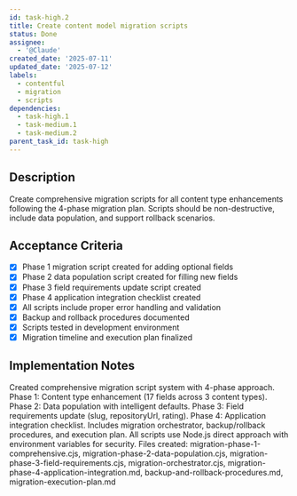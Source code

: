 ```yaml
---
id: task-high.2
title: Create content model migration scripts
status: Done
assignee:
  - '@Claude'
created_date: '2025-07-11'
updated_date: '2025-07-12'
labels:
  - contentful
  - migration
  - scripts
dependencies:
  - task-high.1
  - task-medium.1
  - task-medium.2
parent_task_id: task-high
---
```


## Description

Create comprehensive migration scripts for all content type enhancements following the 4-phase migration plan. Scripts should be non-destructive, include data population, and support rollback scenarios.

## Acceptance Criteria

- [x] Phase 1 migration script created for adding optional fields
- [x] Phase 2 data population script created for filling new fields
- [x] Phase 3 field requirements update script created
- [x] Phase 4 application integration checklist created
- [x] All scripts include proper error handling and validation
- [x] Backup and rollback procedures documented
- [x] Scripts tested in development environment
- [x] Migration timeline and execution plan finalized

## Implementation Notes

Created comprehensive migration script system with 4-phase approach. Phase 1: Content type enhancement (17 fields across 3 content types). Phase 2: Data population with intelligent defaults. Phase 3: Field requirements update (slug, repositoryUrl, rating). Phase 4: Application integration checklist. Includes migration orchestrator, backup/rollback procedures, and execution plan. All scripts use Node.js direct approach with environment variables for security. Files created: migration-phase-1-comprehensive.cjs, migration-phase-2-data-population.cjs, migration-phase-3-field-requirements.cjs, migration-orchestrator.cjs, migration-phase-4-application-integration.md, backup-and-rollback-procedures.md, migration-execution-plan.md
